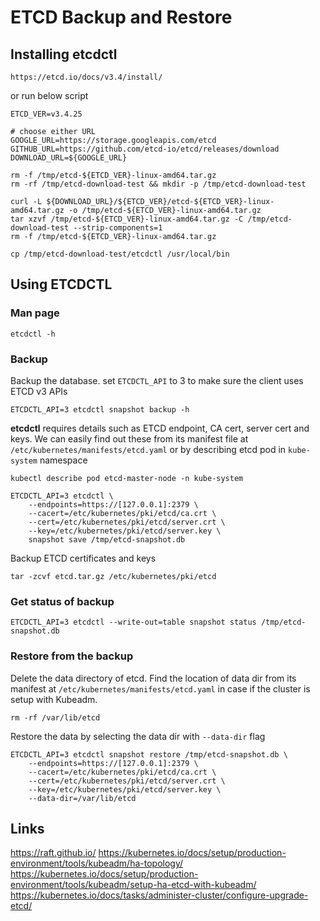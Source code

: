 # ETCD Backup and Restore

## Installing etcdctl
```
https://etcd.io/docs/v3.4/install/
```
or run below script
```
ETCD_VER=v3.4.25

# choose either URL
GOOGLE_URL=https://storage.googleapis.com/etcd
GITHUB_URL=https://github.com/etcd-io/etcd/releases/download
DOWNLOAD_URL=${GOOGLE_URL}

rm -f /tmp/etcd-${ETCD_VER}-linux-amd64.tar.gz
rm -rf /tmp/etcd-download-test && mkdir -p /tmp/etcd-download-test

curl -L ${DOWNLOAD_URL}/${ETCD_VER}/etcd-${ETCD_VER}-linux-amd64.tar.gz -o /tmp/etcd-${ETCD_VER}-linux-amd64.tar.gz
tar xzvf /tmp/etcd-${ETCD_VER}-linux-amd64.tar.gz -C /tmp/etcd-download-test --strip-components=1
rm -f /tmp/etcd-${ETCD_VER}-linux-amd64.tar.gz

cp /tmp/etcd-download-test/etcdctl /usr/local/bin
```


## Using ETCDCTL

### Man page
```
etcdctl -h
```   

### Backup
Backup the database. set `ETCDCTL_API` to 3 to make sure the client uses ETCD v3 APIs
```
ETCDCTL_API=3 etcdctl snapshot backup -h
```
**etcdctl** requires details such as ETCD endpoint, CA cert, server cert and keys. We can easily find out these from its manifest file at `/etc/kubernetes/manifests/etcd.yaml` or by describing etcd pod in `kube-system` namespace 
```
kubectl describe pod etcd-master-node -n kube-system
```
```
ETCDCTL_API=3 etcdctl \
    --endpoints=https://[127.0.0.1]:2379 \
    --cacert=/etc/kubernetes/pki/etcd/ca.crt \
    --cert=/etc/kubernetes/pki/etcd/server.crt \
    --key=/etc/kubernetes/pki/etcd/server.key \
    snapshot save /tmp/etcd-snapshot.db
```
Backup ETCD certificates and keys
```
tar -zcvf etcd.tar.gz /etc/kubernetes/pki/etcd
```

### Get status of backup
```
ETCDCTL_API=3 etcdctl --write-out=table snapshot status /tmp/etcd-snapshot.db
```

### Restore from the backup
Delete the data directory of etcd. Find the location of data dir from its manifest at `/etc/kubernetes/manifests/etcd.yaml` in case if the cluster is setup with Kubeadm.
```
rm -rf /var/lib/etcd
```
Restore the data by selecting the data dir with `--data-dir` flag
```
ETCDCTL_API=3 etcdctl snapshot restore /tmp/etcd-snapshot.db \
    --endpoints=https://[127.0.0.1]:2379 \
    --cacert=/etc/kubernetes/pki/etcd/ca.crt \
    --cert=/etc/kubernetes/pki/etcd/server.crt \
    --key=/etc/kubernetes/pki/etcd/server.key \
    --data-dir=/var/lib/etcd
```

## Links
https://raft.github.io/
https://kubernetes.io/docs/setup/production-environment/tools/kubeadm/ha-topology/
https://kubernetes.io/docs/setup/production-environment/tools/kubeadm/setup-ha-etcd-with-kubeadm/
https://kubernetes.io/docs/tasks/administer-cluster/configure-upgrade-etcd/
